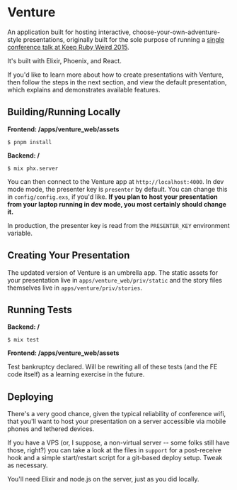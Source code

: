 # Venture

An application built for hosting interactive, choose-your-own-adventure-style
presentations, originally built for the sole purpose of running a
[single conference talk at Keep Ruby Weird 2015](http://confreaks.tv/videos/keeprubyweird2015-choices).

It's built with Elixir, Phoenix, and React.

If you'd like to learn more about how to create presentations with Venture, then
follow the steps in the next section, and view the default presentation, which
explains and demonstrates available features.

## Building/Running Locally

**Frontend: /apps/venture_web/assets**

    $ pnpm install

**Backend: /**

    $ mix phx.server

You can then connect to the Venture app at `http://localhost:4000`. In dev mode
mode, the presenter key is `presenter` by default. You can change this in
`config/config.exs`, if you'd like. **If you plan to host your presentation
from your laptop running in dev mode, you most certainly should change it.**

In production, the presenter key is read from the `PRESENTER_KEY`
environment variable.

## Creating Your Presentation

The updated version of Venture is an umbrella app. The static assets for your
presentation live in
`apps/venture_web/priv/static` and the story files themselves live in
`apps/venture/priv/stories`.

## Running Tests

**Backend: /**

    $ mix test

**Frontend: /apps/venture_web/assets**

Test bankruptcy declared. Will be rewriting all of these tests (and the FE code
itself) as a learning exercise in the future.

## Deploying

There's a very good chance, given the typical reliability of conference wifi,
that you'll want to host your presentation on a server accessible via mobile
phones and tethered devices.

If you have a VPS (or, I suppose, a non-virtual server -- some folks still have
those, right?) you can take a look at the files in `support` for a post-receive
hook and a simple start/restart script for a git-based deploy setup. Tweak as
necessary.

You'll need Elixir and node.js on the server, just as you did locally.
